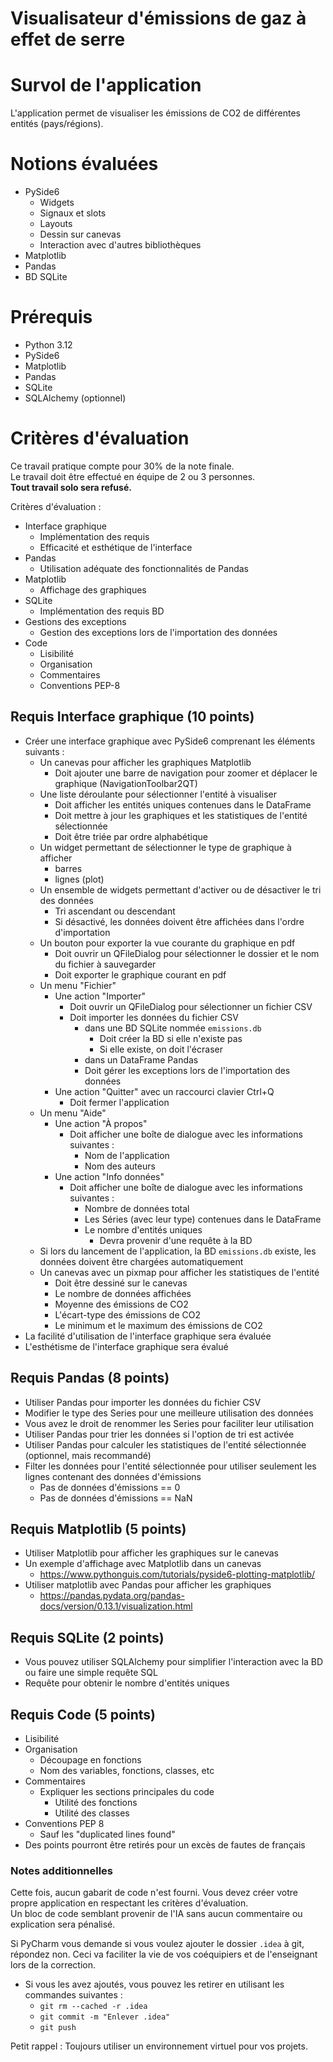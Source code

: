 # Visualisateur d'émissions de gaz à effet de serre

# Survol de l'application
L'application permet de visualiser les émissions de CO2 de différentes entités (pays/régions). 

# Notions évaluées
- PySide6
  - Widgets
  - Signaux et slots
  - Layouts
  - Dessin sur canevas
  - Interaction avec d'autres bibliothèques
- Matplotlib
- Pandas
- BD SQLite

# Prérequis
- Python 3.12
- PySide6
- Matplotlib
- Pandas
- SQLite
- SQLAlchemy (optionnel)

# Critères d'évaluation
Ce travail pratique compte pour 30% de la note finale.  
Le travail doit être effectué en équipe de 2 ou 3 personnes.  
**Tout travail solo sera refusé.**

Critères d'évaluation :
- Interface graphique
  - Implémentation des requis
  - Efficacité et esthétique de l'interface
- Pandas
  - Utilisation adéquate des fonctionnalités de Pandas
- Matplotlib
  - Affichage des graphiques
- SQLite
    - Implémentation des requis BD
- Gestions des exceptions
  - Gestion des exceptions lors de l'importation des données
- Code
  - Lisibilité
  - Organisation
  - Commentaires
  - Conventions PEP-8

## Requis Interface graphique (10 points)
- Créer une interface graphique avec PySide6 comprenant les éléments suivants :
  - Un canevas pour afficher les graphiques Matplotlib
    - Doit ajouter une barre de navigation pour zoomer et déplacer le graphique (NavigationToolbar2QT)
  - Une liste déroulante pour sélectionner l'entité à visualiser
    - Doit afficher les entités uniques contenues dans le DataFrame
    - Doit mettre à jour les graphiques et les statistiques de l'entité sélectionnée
    - Doit être triée par ordre alphabétique
  - Un widget permettant de sélectionner le type de graphique à afficher
    - barres
    - lignes (plot)
  - Un ensemble de widgets permettant d'activer ou de désactiver le tri des données
    - Tri ascendant ou descendant
    - Si désactivé, les données doivent être affichées dans l'ordre d'importation
  - Un bouton pour exporter la vue courante du graphique en pdf
    - Doit ouvrir un QFileDialog pour sélectionner le dossier et le nom du fichier à sauvegarder
    - Doit exporter le graphique courant en pdf 
  - Un menu "Fichier"
    - Une action "Importer"
      - Doit ouvrir un QFileDialog pour sélectionner un fichier CSV
      - Doit importer les données du fichier CSV
        - dans une BD SQLite nommée `emissions.db`
          - Doit créer la BD si elle n'existe pas
          - Si elle existe, on doit l'écraser
        - dans un DataFrame Pandas
        - Doit gérer les exceptions lors de l'importation des données
    - Une action "Quitter" avec un raccourci clavier Ctrl+Q
      - Doit fermer l'application
  - Un menu "Aide"
    - Une action "À propos"
      - Doit afficher une boîte de dialogue avec les informations suivantes :
        - Nom de l'application
        - Nom des auteurs
    - Une action "Info données"
      - Doit afficher une boîte de dialogue avec les informations suivantes :
        - Nombre de données total
        - Les Séries (avec leur type) contenues dans le DataFrame
        - Le nombre d'entités uniques
          - Devra provenir d'une requête à la BD
  - Si lors du lancement de l'application, la BD `emissions.db` existe, les données doivent être chargées automatiquement
  - Un canevas avec un pixmap pour afficher les statistiques de l'entité 
    - Doit être dessiné sur le canevas
    - Le nombre de données affichées
    - Moyenne des émissions de CO2
    - L'écart-type des émissions de CO2
    - Le minimum et le maximum des émissions de CO2
- La facilité d'utilisation de l'interface graphique sera évaluée
- L'esthétisme de l'interface graphique sera évalué

## Requis Pandas (8 points)
- Utiliser Pandas pour importer les données du fichier CSV
- Modifier le type des Series pour une meilleure utilisation des données
- Vous avez le droit de renommer les Series pour faciliter leur utilisation
- Utiliser Pandas pour trier les données si l'option de tri est activée
- Utiliser Pandas pour calculer les statistiques de l'entité sélectionnée (optionnel, mais recommandé)
- Filter les données pour l'entité sélectionnée pour utiliser seulement les lignes contenant des données d'émissions
  - Pas de données d'émissions == 0
  - Pas de données d'émissions == NaN

## Requis Matplotlib (5 points)
- Utiliser Matplotlib pour afficher les graphiques sur le canevas
- Un exemple d'affichage avec Matplotlib dans un canevas
  - https://www.pythonguis.com/tutorials/pyside6-plotting-matplotlib/
- Utiliser matplotlib avec Pandas pour afficher les graphiques
  - https://pandas.pydata.org/pandas-docs/version/0.13.1/visualization.html


## Requis SQLite (2 points)
- Vous pouvez utiliser SQLAlchemy pour simplifier l'interaction avec la BD ou faire une simple requête SQL
- Requête pour obtenir le nombre d'entités uniques


## Requis Code (5 points)
  - Lisibilité
  - Organisation
    - Découpage en fonctions
    - Nom des variables, fonctions, classes, etc
  - Commentaires
    - Expliquer les sections principales du code
      - Utilité des fonctions
      - Utilité des classes
  - Conventions PEP 8
    - Sauf les "duplicated lines found"
  - Des points pourront être retirés pour un excès de fautes de français


### Notes additionnelles
Cette fois, aucun gabarit de code n'est fourni. Vous devez créer votre propre application en respectant les critères d'évaluation.  
Un bloc de code semblant provenir de l'IA sans aucun commentaire ou explication sera pénalisé.

Si PyCharm vous demande si vous voulez ajouter le dossier `.idea` à git, répondez non. Ceci va faciliter
la vie de vos coéquipiers et de l'enseignant lors de la correction.
  - Si vous les avez ajoutés, vous pouvez les retirer en utilisant les commandes suivantes :
    - `git rm --cached -r .idea`
    - `git commit -m "Enlever .idea"`
    - `git push`

Petit rappel : Toujours utiliser un environnement virtuel pour vos projets.
